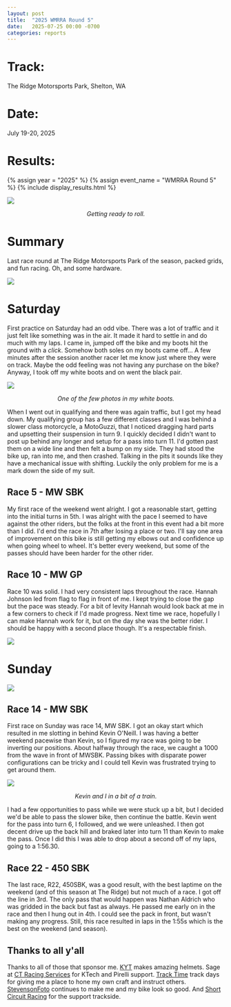 ```yaml
---
layout: post
title:  "2025 WMRRA Round 5"
date:   2025-07-25 00:00 -0700
categories: reports
---
```



# Track:
The Ridge Motorsports Park, Shelton, WA

# Date:
July 19-20, 2025

# Results:
{% assign year = "2025" %}
{% assign event_name = "WMRRA Round 5" %}
{% include display_results.html %}

![](/img/race-report-photos/2025/WMRRA-Round-5/pit-stare.jpeg)
<center><em>
Getting ready to roll.
</em></center>

# Summary


Last race round at The Ridge Motorsports Park of the season, packed grids, and fun racing. Oh, and some hardware.

![](/img/race-report-photos/2025/WMRRA-Round-5/Bike-Medal.jpeg)


# Saturday

First practice on Saturday had an odd vibe. There was a lot of traffic and it just felt like something was in the air. It made it hard to settle in and do much with my laps. I came in, jumped off the bike and my boots hit the ground with a *click*. Somehow both soles on my boots came off... A few minutes after the session another racer let me know just where they were on track. Maybe the odd feeling was not having any purchase on the bike? Anyway, I took off my white boots and on went the black pair. 

![](/img/race-report-photos/2025/WMRRA-Round-5/STF00216.jpg)

<center><em>
One of the few photos in my white boots.
</em></center>

When I went out in qualifying and there was again traffic, but I got my head down. My qualifying group has a few different classes and I was behind a slower class motorcycle, a MotoGuzzi, that I noticed dragging hard parts and upsetting their suspension in turn 9. I quickly decided I didn't want to post up behind any longer and setup for a pass into turn 11. I'd gotten past them on a wide line and then felt a bump on my side. They had stood the bike up, ran into me, and then crashed. Talking in the pits it sounds like they have a mechanical issue with shifting. Luckily the only problem for me is a mark down the side of my suit.

## Race 5 - MW SBK

My first race of the weekend went alright. I got a reasonable start, getting into the initial turns in 5th. I was alright with the pace I seemed to have against the other riders, but the folks at the front in this event had a bit more than I did. I'd end the race in 7th after losing a place or two. I'll say one area of improvement on this bike is still getting my elbows out and confidence up when going wheel to wheel. It's better every weekend, but some of the passes should have been harder for the other rider.

## Race 10 - MW GP

Race 10 was solid. I had very consistent laps throughout the race. Hannah Johnson led from flag to flag in front of me. I kept trying to close the gap but the pace was steady. For a bit of levity Hannah would look back at me in a few corners to check if I'd made progress. Next time we race, hopefully I can make Hannah work for it, but on the day she was the better rider. I should be happy with a second place though. It's a respectable finish.

![](/img/race-report-photos/2025/WMRRA-Round-5/r10-mwgp-podium.jpg)

# Sunday
![](/img/race-report-photos/2025/WMRRA-Round-5/STF06644.jpeg)


## Race 14 - MW SBK

First race on Sunday was race 14, MW SBK. I got an okay start which resulted in me slotting in behind Kevin O'Neill. I was having a better weekend pacewise than Kevin, so I figured my race was going to be inverting our positions. About halfway through the race, we caught a 1000 from the wave in front of MWSBK. Passing bikes with disparate power configurations can be tricky and I could tell Kevin was frustrated trying to get around them.

![](/img/race-report-photos/2025/WMRRA-Round-5/STF06678.jpg)

<center><em>
Kevin and I in a bit of a train.
</em></center>

I had a few opportunities to pass while we were stuck up a bit, but I decided we'd be able to pass the slower bike, then continue the battle. Kevin went for the pass into turn 6, I followed, and we were unleashed. I then got decent drive up the back hill and braked later into turn 11 than Kevin to make the pass. Once I did this I was able to drop about a second off of my laps, going to a 1:56.30.

## Race 22 - 450 SBK

The last race, R22, 450SBK, was a good result, with the best laptime on the weekend (and of this season at The Ridge) but not much of a race. I got off the line in 3rd. The only pass that would happen was Nathan Aldrich who was gridded in the back but fast as always. He passed me early on in the race and then I hung out in 4th. I could see the pack in front, but wasn't making any progress. Still, this race resulted in laps in the 1:55s which is the best on the weekend (and season).


## Thanks to all y'all

Thanks to all of those that sponsor me. [KYT](https://kytamericas.com) makes amazing helmets. Sage at [CT Racing Services](https://ctracingservices.com/) for KTech and Pirelli support. [Track Time](https://tracktime.bike) track days for giving me a place to hone my own craft and instruct others. [StevensonFoto](https://stevensonfoto.com) continues to make me and my bike look so good. And [Short Circuit Racing](https://shortcircuitracing.com) for the support trackside.

